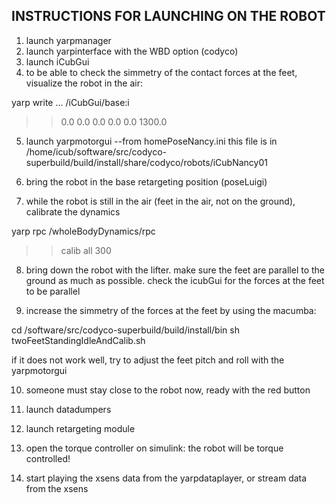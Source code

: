 ## INSTRUCTIONS FOR LAUNCHING ON THE ROBOT


1. launch yarpmanager
2. launch yarpinterface with the WBD option (codyco)
3. launch iCubGui 
4. to be able to check the simmetry of the contact forces at the feet, visualize the robot in the air:
 
yarp write ... /iCubGui/base:i
>>0.0 0.0 0.0 0.0 0.0 1300.0

5. launch yarpmotorgui --from homePoseNancy.ini
this file is in /home/icub/software/src/codyco-superbuild/build/install/share/codyco/robots/iCubNancy01

6. bring the robot in the base retargeting position (poseLuigi)
7. while the robot is still in the air (feet in the air, not on the ground), calibrate the dynamics

yarp rpc /wholeBodyDynamics/rpc 
>>calib all 300

8. bring down the robot with the lifter. make sure the feet are parallel to the ground as much as possible.
check the icubGui for the forces at the feet to be parallel

9. increase the simmetry of the forces at the feet by using the macumba:

cd /software/src/codyco-superbuild/build/install/bin
sh twoFeetStandingIdleAndCalib.sh 

if it does not work well, try to adjust the feet pitch and roll with the yarpmotorgui

10. someone must stay close to the robot now, ready with the red button

11. launch datadumpers
12. launch retargeting module
13. open the torque controller on simulink: the robot will be torque controlled!

14. start playing the xsens data from the yarpdataplayer, or stream data from the xsens
